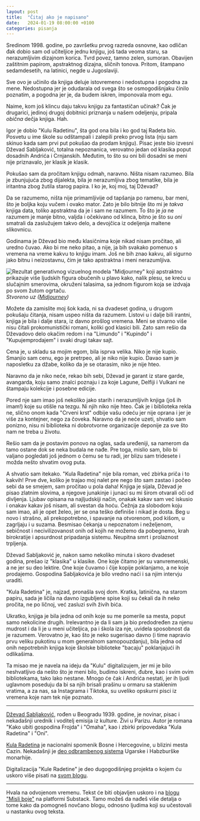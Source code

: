 ```yaml
---
layout: post
title:  "Čitaj ako je napisano"
date:   2024-01-19 08:00:00 +0100
categories: pisanja
---
```

Sredinom 1998. godine, po završetku prvog razreda osnovne, kao odličan đak dobio sam od učiteljice jednu knjigu, još tada veoma staru, sa nerazumljivim dizajnom korica. Tvrd povez, tamno zelen, sumoran. Obavijen zaštitnim papirom, apstraktnog dizajna, sličnih tonova. Pritom, štampano sedamdesetih, na latinici, negde u Jugoslaviji.

Sve ovo je učinilo da knjiga deluje istovremeno i nedostupna i pogodna za mene. Nedostupna jer je odudarala od svega što se osmogodišnjaku činilo poznatim, a pogodna jer je, da budem iskren, imponovala mom egu.

Naime, kom još klincu daju takvu knjigu za fantastičan učinak? Čak je drugarici, jedinoj drugoj dobitnici priznanja u našem odeljenju, pripala *obična* dečja knjiga. Hah.

Igor je dobio "Kulu Radetinu", šta god ona bila i ko god taj Radeta bio. Posvetu u ime škole su odštampali i zalepili preko prvog lista (nju sam skinuo kada sam prvi put pokušao da prodam knjigu). Pisac jeste bio izvesni Dževad Sabljaković, totalna nepoznanica, verovatno jedan od klasika poput dosadnih Andrića i Crnjanskih. Međutim, to što su oni bili dosadni se meni nije priznavalo, jer klasik je klasik.

Pokušao sam da pročitam knjigu odmah, naravno. Ništa nisam razumeo. Bila je zbunjujuća zbog dijalekta, bila je nerazumljiva zbog tematike, bila je iritantna zbog žutila starog papira. I ko je, koj moj, taj Dževad? 

Da se razumemo, ništa nije primamljivije od tapšanja po ramenu, bar meni, što je boljka koju vučem i ovako mator. Zato je bilo bitnije što mi je *takva* knjiga data, toliko apstraktna da je i sam ne razumem. To što je *ja* ne razumem je manje bitno, valjda i očekivano od klinca, bitno je što su *oni* smatrali da zaslužujem takvo delo, a devojčica iz odeljenja maltene slikovnicu.

Godinama je Dževad bio među klasičnima koje nikad nisam pročitao, ali uredno čuvao. Ako bi me neko pitao, a nije, ja bih svakako pomenuo s vremena na vreme kakvu to knjigu imam. Još ne bih znao kakvu, ali sigurno jako bitnu i neizostavnu, čim je tako apstraktna i meni nerazumljiva.

![Rezultat generativnog vizuelnog modela "Midjourney" koji apstraktno prikazuje više ljudskih figura obučenih u plavo kako, nalik plesu, se kreću u slučajnim smerovima, okruženi talasima, sa jednom figurom koja se izdvaja po svom žutom ogrtaču.](/a/n1.jpg)
*Stvoreno uz ([Midjourney](https://www.midjourney.com/))*

Možete da zamislite moj šok kada, ni sa dvadeset godina, u drugom pokušaju čitanja, nisam uspeo ništa da razumem. Listovi u i dalje bili irantni, knjiga je bila i dalje stara, iz davno prošlog vremena. Meni se stvarno više nisu čitali prokomunistički romani, koliki god klasici bili. Zato sam rešio da Dževadovo delo okačim redom i na "Limundo" i "Kupindo" i "Kupujemprodajem" i svaki drugi takav sajt.

Cena je, u skladu sa mojim egom, bila isprva velika. Niko je nije kupio. Smanjio sam cenu, ego je pretrpeo, ali je niko nije kupio. Davao sam je naposletku za džabe, koliko da je se otarasim, niko je nije hteo.

Naravno da je niko neće, rekao bih sebi, Dževad je garant iz stare garde, avangarda, koju samo znalci poznaju i za koje Lagune, Delfiji i Vulkani ne štampaju kolekcije i posebne edicije.

Pored nje sam imao još nekoliko jako starih i nerazumljivih knjiga (još ih imam!) koje su otišle na tezgu. Ni njih niko nije hteo. Čak je i biblioteka rekla ne, slično onom kada "Crveni krst" odbije vašu odeću jer nije oprana i jer je više za kontejner, nego za čoveka. Naravno da je neće uzeti, shvatio sam ponizno, nisu ni biblioteka ni dobrotvorne organizacije deponije za sve što nam ne treba u životu.

Rešio sam da je postavim ponovo na oglas, sada uređeniji, sa namerom da tamo ostane dok se neka budala ne nađe. Pre toga, mislio sam, bilo bi valjano pogledati još jednom o čemu se tu radi, jer blizu sam tridesete i možda nešto shvatim ovog puta.

A shvatio sam itekako. "Kula Radetina" nije bila roman, već zbirka priča i to kakvih! Prve dve, koliko je trajao moj nalet pre nego što sam zastao i počeo sebi da se smejem, sam pročitao u pola daha! Knjiga je sijala, Dževad je pisao zlatnim slovima, a njegove junakinje i junaci su mi širom otvarali oči od divljenja. Ljubav opisana na najljudskiji način, onakak kakav sam već iskusio i onakav kakav još nisam, ali svestan da hoću. Čežnja za slobodom koju sam imao, ali je opet želeo, jer se ona teško definiše i nikad je dosta. Beg u novo i strašno, ali prekopotrebno, i spavanje na otvorenom, pod kišom, u zagrljaju i u suzama. Besmisao čekanja u nepoznatom i neželjenom, sebičnost i necivilizovanost onih od kojih ne možemo da pobegnemo, krah birokratije i apsurdnost pripadanja sistemu. Neupitna smrt i prolaznost trpljenja.

Dževad Sabljaković je, nakon samo nekoliko minuta i skoro dvadeset godina, prešao iz "klasika" u klasike. One koje čitamo jer su vanvremenski, a ne jer su deo lektire. One koje čuvamo i čije kopije poklanjamo, a ne koje prodajemo. Gospodina Sabljakovića je bilo vredno naći i sa njim intervju uraditi.

"Kula Radetina" je, najzad, pronašla svoj dom. Kratka, latinična, na starom papiru, sada je ličila na davno izgubljene spise koji su čekali da ih neko pročita, ne po ličnoj, već zasluzi svih živih bića.

Ukratko, knjiga je bila jedna od onih koje su me pomerile sa mesta, poput samo nekolicine drugih. Irelevantno je da li sam ja bio predodređen za njenu mudrost i da li je u meni učiteljica, pa i škola iza nje, uvidela sposobnost da je razumem. Verovatno je, kao što je neko sugerisao davno (i time napravio prvu veliku pukotinu u mom generalnom samopouzdanju), bila jedna od onih nepotrebnih knjiga koje školske biblioteke "bacaju" poklanjajući ih odlikašima. 

Ta misao me je navela na ideju da "Kulu" digitalizujem, jer mi je bilo neshvatljivo da nešto što je meni bilo, budimo iskreni, đubre, kao i svim ovim bibliotekama, tako lako nestane. Mnogo će čak i Andrića nestati, jer ih ljudi uglavnom poseduju da bi sa njih brisali prašinu u ormaru sa staklenim vratima, a za nas, sa Instagrama i Tiktoka, su uveliko opskurni pisci iz vremena koje nam tek nije poznato.

---

[Dževad Sabljaković](dz.sabljakovic.com/o-nama/), rođen u Beogradu 1939. godine, je novinar, pisac i nekadašnji urednik i voditelj emisija iz kulture. Živi u Parizu. Autor je romana "Kako ubiti gospodina Frojda" i "Omaha", kao i zbirki pripovedaka "Kula Radetina" i "Oni".

[Kula Radetina](bs.wikipedia.org/wiki/Radetina_Kula) je nacionalni spomenik Bosne i Hercegovine, u blizini mesta Cazin. Nekadašnji je [deo odbrambenog sistema](ckt.ba/kula-radetina) Ugarske i Habzburške monarhije.

Digitalizacija "Kule Radetine" je deo dugogodišnjeg projekta o kojem ću uskoro više pisati na [svom blogu](igorv.blog).

---

Hvala na odvojenom vremenu. Tekst će biti objavljen uskoro i na [blogu "Misli boje"](misliboje.substack.com) na platformi Substack. Tamo možeš da nađeš više detalja o tome kako da pomogneš novčano blogu, odnosno ljudima koji su učestovali u nastanku ovog teksta.
